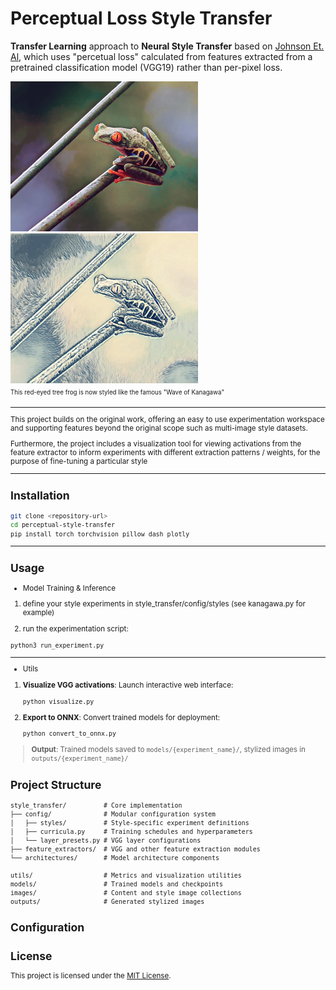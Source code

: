 # Perceptual Loss Style Transfer

**Transfer Learning** approach to **Neural Style Transfer** based on [Johnson Et. Al](https://arxiv.org/abs/1603.08155), which uses "percetual loss" calculated from features extracted from a pretrained classification model (VGG19) rather than per-pixel loss. 

<div>
<img src="examples/frog4.jpg" width="300">
<img src="examples/frog5.jpg" width="300">
</div>
<sub><sup>This red-eyed tree frog is now styled like the famous "Wave of Kanagawa"</sub><sup>

--- 

This project builds on the original work, offering an easy to use experimentation workspace and supporting features beyond the original scope such as multi-image style datasets.

Furthermore, the project includes a visualization tool for viewing activations from the feature extractor to inform experiments with different extraction patterns / weights, for the purpose of fine-tuning a particular style

---
## Installation

```bash
git clone <repository-url>
cd perceptual-style-transfer
pip install torch torchvision pillow dash plotly
```

---
## Usage

- Model Training & Inference

1. define your style experiments in style_transfer/config/styles (see kanagawa.py for example)

2. run the experimentation script:
```bash
python3 run_experiment.py
```

---

- Utils

1. **Visualize VGG activations**: Launch interactive web interface:
   ```bash
   python visualize.py
   ```

2. **Export to ONNX**: Convert trained models for deployment:
   ```bash
   python convert_to_onnx.py
   ```

>
> **Output**: Trained models saved to `models/{experiment_name}/`, stylized images in `outputs/{experiment_name}/`

## Project Structure

```
style_transfer/          # Core implementation
├── config/              # Modular configuration system
│   ├── styles/          # Style-specific experiment definitions
│   ├── curricula.py     # Training schedules and hyperparameters
│   └── layer_presets.py # VGG layer configurations
├── feature_extractors/  # VGG and other feature extraction modules
└── architectures/       # Model architecture components

utils/                   # Metrics and visualization utilities
models/                  # Trained models and checkpoints
images/                  # Content and style image collections
outputs/                 # Generated stylized images
```

## Configuration

## License

This project is licensed under the [MIT License](LICENSE).
